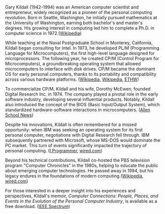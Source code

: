 Gary Kildall (1942–1994) was an American computer scientist and entrepreneur, widely recognized as a pioneer of the personal computing revolution. Born in Seattle, Washington, he initially pursued mathematics at the University of Washington, earning both bachelor's and master's degrees. His growing interest in computing led him to complete a Ph.D. in computer science in 1972.([Wikipedia][1])

While teaching at the Naval Postgraduate School in Monterey, California, Kildall began consulting for Intel. In 1973, he developed PL/M (Programming Language for Microcomputers), the first high-level language designed for microprocessors. The following year, he created CP/M (Control Program for Microcomputers), a groundbreaking operating system that allowed microcomputers to interface with disk drives. CP/M became the dominant OS for early personal computers, thanks to its portability and compatibility across various hardware platforms. ([Wikipedia][2], [Wikipedia][1], [ETHW][3])

To commercialize CP/M, Kildall and his wife, Dorothy McEwen, founded Digital Research Inc. in 1974. The company played a pivotal role in the early software industry, developing several influential products. Notably, Kildall also introduced the concept of the BIOS (Basic Input/Output System), which standardized hardware-software interactions in microcomputers. ([Allen School News][4])

Despite his innovations, Kildall is often remembered for a missed opportunity: when IBM was seeking an operating system for its first personal computer, negotiations with Digital Research fell through. IBM subsequently partnered with Microsoft, whose MS-DOS would dominate the PC market. This turn of events significantly impacted the trajectory of personal computing. ([I Programmer][5], [wired.com][6])

Beyond his technical contributions, Kildall co-hosted the PBS television program "Computer Chronicles" in the 1980s, helping to educate the public about emerging computer technologies. He passed away in 1994, but his legacy endures in the foundations of modern computing.([Wikipedia][1], [wired.com][6])

For those interested in a deeper insight into his experiences and perspectives, Kildall's memoir, *Computer Connections: People, Places, and Events in the Evolution of the Personal Computer Industry*, is available as a free download. ([IEEE Spectrum][7])

[1]: https://en.wikipedia.org/wiki/Gary_Kildall?utm_source=chatgpt.com "Gary Kildall"
[2]: https://en.wikipedia.org/wiki/Digital_Research?utm_source=chatgpt.com "Digital Research"
[3]: https://ethw.org/Milestones%3AThe_CP/M_Microcomputer_Operating_System%2C_1974?utm_source=chatgpt.com "Milestones:The CP/M Microcomputer Operating System, 1974"
[4]: https://news.cs.washington.edu/2016/08/03/in-his-own-words-gary-kildall/?utm_source=chatgpt.com "In His Own Words: Gary Kildall - Allen School News"
[5]: https://www.i-programmer.info/history/people/305-gary-kildall.html?utm_source=chatgpt.com "Gary Kildall - CP/M, Digital Research and GEM - I Programmer"
[6]: https://www.wired.com/2012/08/ms-dos-examined-for-thef?utm_source=chatgpt.com "Was Microsoft's Empire Built on Stolen Code? We May Never Know"
[7]: https://spectrum.ieee.org/cpm-creator-gary-kildalls-memoirs-released-as-free-download?utm_source=chatgpt.com "CP/M Creator Gary Kildall's Memoirs Released as Free Download"
